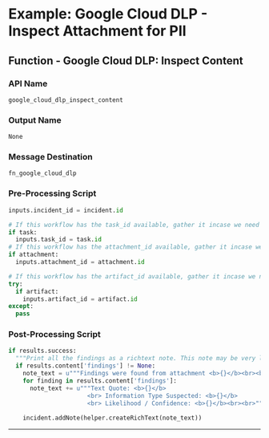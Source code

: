 <!--
    DO NOT MANUALLY EDIT THIS FILE
    THIS FILE IS AUTOMATICALLY GENERATED WITH resilient-circuits codegen
-->

# Example: Google Cloud DLP - Inspect Attachment for PII

## Function - Google Cloud DLP: Inspect Content

### API Name
`google_cloud_dlp_inspect_content`

### Output Name
`None`

### Message Destination
`fn_google_cloud_dlp`

### Pre-Processing Script
```python
inputs.incident_id = incident.id 

# If this workflow has the task_id available, gather it incase we need it.
if task:
  inputs.task_id = task.id
# If this workflow has the attachment_id available, gather it incase we need it.
if attachment:
  inputs.attachment_id = attachment.id

# If this workflow has the artifact_id available, gather it incase we need it.
try: 
  if artifact:
    inputs.artifact_id = artifact.id
except:
  pass
```

### Post-Processing Script
```python
if results.success:
  """Print all the findings as a richtext note. This note may be very long if you run the integration on a large file with lots of PII. In these cases you may want to limit how many findings are put into the note."""
  if results.content['findings'] != None:
    note_text = u"""Findings were found from attachment <b>{}</b><br><br> Findings: <br>""".format(results.content["attachment_name"])
    for finding in results.content['findings']:
      note_text += u"""Text Quote: <b>{}</b>
                      <br> Information Type Suspected: <b>{}</b>
                      <br> Likelihood / Confidence: <b>{}</b><br><br>""".format(finding["quote"],finding["info_type"],finding["likelihood"])
                      
    incident.addNote(helper.createRichText(note_text))
```

---


